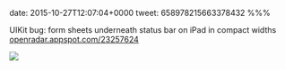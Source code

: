 date: 2015-10-27T12:07:04+0000
tweet: 658978215663378432
%%%

UIKit bug: form sheets underneath status bar on iPad in compact widths [openradar.appspot.com/23257624](https://openradar.appspot.com/23257624)

![](CSUpMdhWUAAvblg.png)
